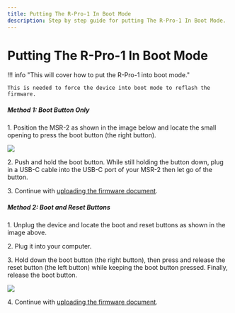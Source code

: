 ```yaml
---
title: Putting The R-Pro-1 In Boot Mode
description: Step by step guide for putting The R-Pro-1 In Boot Mode.
---
```

# Putting The R-Pro-1 In Boot Mode

!!! info "This will cover how to put the R-Pro-1 into boot mode."

    This is needed to force the device into boot mode to reflash the firmware.

##### Method 1: Boot Button Only

1\. Position the MSR-2 as shown in the image below and locate the small opening to press the boot button (the right button).

![](assets/msr-2-boot-button.jpg)

2\. Push and hold the boot button. While still holding the button down, plug in a USB-C cable into the USB-C port of your MSR-2 then let go of the button.

3\. Continue with <a href="https://wiki.apolloautomation.com/products/msr2/troubleshooting/msr2-code/" target="_blank" rel="noreferrer nofollow noopener">uploading the firmware document</a>.

##### Method 2: Boot and Reset Buttons

1\. Unplug the device and locate the boot and reset buttons as shown in the image above.

2\. Plug it into your computer.

3\. Hold down the boot button (the right button), then press and release the reset button (the left button) while keeping the boot button pressed. Finally, release the boot button.

![](assets/msr-2-reset-button.jpg)

4\. Continue with <a href="https://wiki.apolloautomation.com/products/msr2/troubleshooting/msr2-code/" target="_blank" rel="noreferrer nofollow noopener">uploading the firmware document</a>.